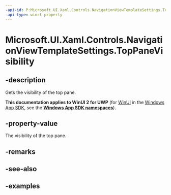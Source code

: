 ```yaml
---
-api-id: P:Microsoft.UI.Xaml.Controls.NavigationViewTemplateSettings.TopPaneVisibility
-api-type: winrt property
---
```

<!-- Property syntax.
public Visibility TopPaneVisibility { get; }
-->

# Microsoft.UI.Xaml.Controls.NavigationViewTemplateSettings.TopPaneVisibility


## -description

Gets the visibility of the top pane.


**This documentation applies to WinUI 2 for UWP** (for [WinUI](/windows/apps/winui/winui3/) in the [Windows App SDK](/windows/apps/windows-app-sdk/), see the **[Windows App SDK namespaces](/windows/windows-app-sdk/api/winrt/)**).

## -property-value

The visibility of the top pane.


## -remarks


## -see-also


## -examples


